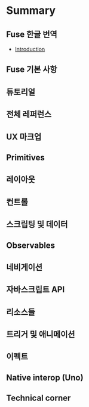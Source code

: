 # Summary

## Fuse 한글 번역
* [Introduction](README.md)

## Fuse 기본 사항

## 튜토리얼

## 전체 레퍼런스

## UX 마크업

## Primitives

## 레이아웃

## 컨트롤

## 스크립팅 및 데이터

## Observables

## 네비게이션

## 자바스크립트 API

## 리소스들

## 트리거 및 애니메이션

## 이펙트

## Native interop (Uno)

## Technical corner


